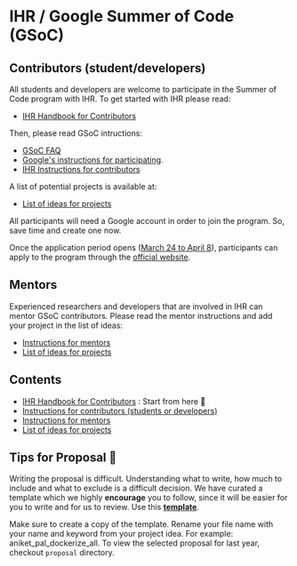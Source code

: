 # IHR / Google Summer of Code (GSoC)

## Contributors (student/developers)
All students and developers are welcome to participate in the Summer of Code program with IHR. 
To get started with IHR please read:
- [IHR Handbook for Contributors](ihr-contributor-handbook.md) 

Then, please read GSoC intructions:
- [GSoC FAQ](https://developers.google.com/open-source/gsoc/faq) 
- [Google's instructions for participating](https://google.github.io/gsocguides/student/). 
- [IHR Instructions for contributors](contributor-guidance.md)

A list of potential projects is available at:
- [List of ideas for projects](ideas.md)

All participants will need a Google account in order to join the program. So, save time and create one now. 

Once the application period opens ([March 24 to April 8](https://developers.google.com/open-source/gsoc/timeline)), participants can apply to the program through the [official website](https://summerofcode.withgoogle.com/).

## Mentors
Experienced researchers and developers that are involved in IHR can mentor GSoC contributors.
Please read the mentor instructions and add your project in the list of ideas:
- [Instructions for mentors](mentor-guidance.md)
- [List of ideas for projects](ideas.md)

## Contents
- [IHR Handbook for Contributors](ihr-contributor-handbook.md) : Start from here 🚀
- [Instructions for contributors (students or developers)](contributor-guidance.md)
- [Instructions for mentors](mentor-guidance.md)
- [List of ideas for projects](ideas.md)


## Tips for Proposal 🚀 
Writing the proposal is difficult. Understanding what to write, how much to include and what to exclude is a difficult decision. We have curated a template which we highly **encourage** you to follow, since it will be easier for you to write and for us to review. Use this **[template](https://docs.google.com/document/d/1QSLQp7SLrREZ78lMCiMDv6iaevH-FqkCg1u2OpVDU3Q/edit?usp=sharing)**.

Make sure to create a copy of the template. Rename your file name with your name and keyword from your project idea. For example: aniket_pal_dockerize_all. To view the selected proposal for last year, checkout `proposal` directory.
